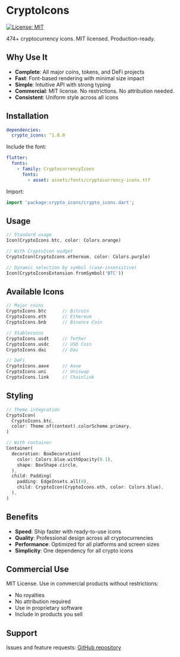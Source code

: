 # CryptoIcons

[![License: MIT](https://img.shields.io/badge/License-MIT-blue.svg)](https://opensource.org/licenses/MIT)

474+ cryptocurrency icons. MIT licensed. Production-ready.

## Why Use It

- **Complete**: All major coins, tokens, and DeFi projects
- **Fast**: Font-based rendering with minimal size impact
- **Simple**: Intuitive API with strong typing
- **Commercial**: MIT license. No restrictions. No attribution needed.
- **Consistent**: Uniform style across all icons

## Installation

```yaml
dependencies:
  crypto_icons: ^1.0.0
```

Include the font:

```yaml
flutter:
  fonts:
    - family: CryptocurrencyIcons
      fonts:
        - asset: assets/fonts/cryptocurrency-icons.ttf
```

Import:

```dart
import 'package:crypto_icons/crypto_icons.dart';
```

## Usage

```dart
// Standard usage
Icon(CryptoIcons.btc, color: Colors.orange)

// With CryptoIcon widget
CryptoIcon(CryptoIcons.ethereum, color: Colors.purple)

// Dynamic selection by symbol (case-insensitive)
Icon(CryptoIconsExtension.fromSymbol('BTC'))
```

## Available Icons

```dart
// Major coins
CryptoIcons.btc      // Bitcoin
CryptoIcons.eth      // Ethereum
CryptoIcons.bnb      // Binance Coin

// Stablecoins
CryptoIcons.usdt     // Tether
CryptoIcons.usdc     // USD Coin
CryptoIcons.dai      // Dai

// DeFi
CryptoIcons.aave     // Aave
CryptoIcons.uni      // Uniswap
CryptoIcons.link     // Chainlink
```

## Styling

```dart
// Theme integration
CryptoIcon(
  CryptoIcons.btc,
  color: Theme.of(context).colorScheme.primary,
)

// With container
Container(
  decoration: BoxDecoration(
    color: Colors.blue.withOpacity(0.1),
    shape: BoxShape.circle,
  ),
  child: Padding(
    padding: EdgeInsets.all(8),
    child: CryptoIcon(CryptoIcons.eth, color: Colors.blue),
  ),
)
```

## Benefits

- **Speed**: Ship faster with ready-to-use icons
- **Quality**: Professional design across all cryptocurrencies
- **Performance**: Optimized for all platforms and screen sizes
- **Simplicity**: One dependency for all crypto icons

## Commercial Use

MIT License. Use in commercial products without restrictions:

- No royalties
- No attribution required
- Use in proprietary software
- Include in products you sell

## Support

Issues and feature requests: [GitHub repository](https://github.com/kemetic-labs/crypto-icons)
